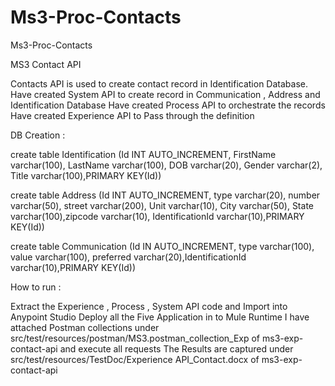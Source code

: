 # Ms3-Proc-Contacts
 Ms3-Proc-Contacts

MS3 Contact API

Contacts API is used to create contact record in Identification Database. Have created System API to create record in Communication , Address and Identification Database Have created Process API to orchestrate the records Have created Experience API to Pass through the definition

DB Creation :

create table Identification (Id INT AUTO_INCREMENT, FirstName varchar(100), LastName varchar(100), DOB varchar(20), Gender varchar(2), Title varchar(100),PRIMARY KEY(Id))

create table Address (Id INT AUTO_INCREMENT, type varchar(20), number varchar(50), street varchar(200), Unit varchar(10), City varchar(50), State varchar(100),zipcode varchar(10), IdentificationId varchar(10),PRIMARY KEY(Id))

create table Communication (Id IN AUTO_INCREMENT, type varchar(100), value varchar(100), preferred varchar(20),IdentificationId varchar(10),PRIMARY KEY(Id))

How to run :

Extract the Experience , Process , System API code and Import into Anypoint Studio Deploy all the Five Application in to Mule Runtime I have attached Postman collections under src/test/resources/postman/MS3.postman_collection_Exp of ms3-exp-contact-api and execute all requests The Results are captured under src/test/resources/TestDoc/Experience API_Contact.docx of ms3-exp-contact-api
